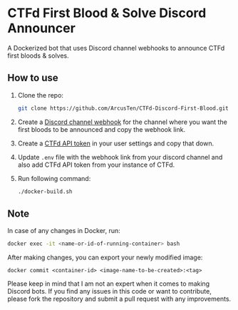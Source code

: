 # CTFd First Blood & Solve Discord Announcer

A Dockerized bot that uses Discord channel webhooks to announce CTFd first bloods & solves.

## How to use

1. Clone the repo:
   ```bash
   git clone https://github.com/ArcusTen/CTFd-Discord-First-Blood.git
   ```

2. Create a [Discord channel webhook](https://support.discord.com/hc/en-us/articles/228383668-Intro-to-Webhooks) for the channel where you want the first bloods to be announced and copy the webhook link.

3. Create a [CTFd API token](https://docs.ctfd.io/docs/api/getting-started/#:~:text=Go%20to%20the%20%22Settings%22%20page,you%20should%20copy%20and%20save.) in your user settings and copy that down.
   
4. Update `.env` file with the webhook link from your discord channel and also add CTFd API token from your instance of CTFd.

5. Run following command:
   ```bash
   ./docker-build.sh
   ```

## Note 

In case of any changes in Docker, run:

```bash
docker exec -it <name-or-id-of-running-container> bash
```

After making changes, you can export your newly modified image:

```
docker commit <container-id> <image-name-to-be-created>:<tag>
```

Please keep in mind that I am not an expert when it comes to making Discord bots. If you find any issues in this code or want to contribute, please fork the repository and submit a pull request with any improvements.

